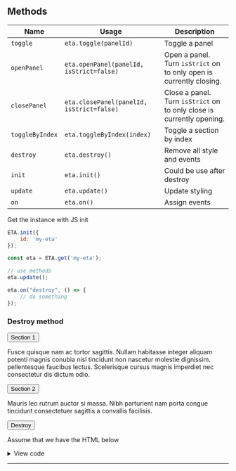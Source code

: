 ## Methods

| Name            | Usage                                     | Description                                                           | 
|-----------------|-------------------------------------------|-----------------------------------------------------------------------|
| `toggle`        | `eta.toggle(panelId)`                     | Toggle a panel                                                        |
| `openPanel`     | `eta.openPanel(panelId, isStrict=false)`  | Open a panel. Turn `isStrict` on to only open is currently closing.   |
| `closePanel`    | `eta.closePanel(panelId, isStrict=false)` | Close a panel. Turn `isStrict` on to only close is currently opening. |
| `toggleByIndex` | `eta.toggleByIndex(index)`                | Toggle a section by index                                             |
| `destroy`       | `eta.destroy()`                           | Remove all style and events                                           |
| `init`          | `eta.init()`                              | Could be use after destroy                                            |
| `update`        | `eta.update()`                            | Update styling                                                        |
| `on`            | `eta.on()`                                | Assign events                                                         |

Get the instance with JS init

```js
ETA.init({
    id: 'my-eta'
});

const eta = ETA.get('my-eta');

// use methods
eta.update();

eta.on("destroy", () => {
    // do something
});
```

### Destroy method

<div data-accordion>
            <div>   
                  <button data-accordion-trigger="section-1">Section 1</button>
                 <div data-accordion-receiver="section-1">
                    <p>Fusce quisque nam ac tortor sagittis. Nullam habitasse integer
                        aliquam potenti magnis conubia nisl tincidunt non nascetur molestie dignissim.
                        pellentesque faucibus lectus. Scelerisque cursus magnis imperdiet nec consectetur dis dictum
                        odio.</p>
                 </div>
            </div>
            <div>
                <button data-accordion-trigger="section-2">Section 2</button>
                <div data-accordion-receiver="section-2">
                    <p>Mauris leo rutrum auctor si massa. Nibh parturient nam porta congue tincidunt consectetuer
                        sagittis a convallis facilisis.
                    </p>
                </div>
            </div>
        <div class="btn-group">
            <button class="btn red" data-btn="destroy-accordion">Destroy</button>
        </div>
</div>

Assume that we have the HTML below

<details>
<summary>View code</summary>

```html

<div data-accordion>
    <div>
        <button data-accordion-trigger="section-1">Section 1</button>
        <div data-accordion-receiver="section-1">
            <p>Fusce quisque nam ac tortor sagittis. Nullam habitasse integer
                aliquam potenti magnis conubia nisl tincidunt non nascetur molestie dignissim.
                pellentesque faucibus lectus. Scelerisque cursus magnis imperdiet nec consectetur dis dictum
                odio.</p>
        </div>
    </div>
    <div>
        <button data-accordion-trigger="section-2">Section 2</button>
        <div data-accordion-receiver="section-2">
            <p>Mauris leo rutrum auctor si massa. Nibh parturient nam porta congue tincidunt consectetuer
                sagittis a convallis facilisis.
            </p>
        </div>
    </div>
    <div class="btn-group">
        <button class="btn red" data-btn="destroy-accordion">Destroy</button>
    </div>
</div>
```

```js
ETA.init({
    el: document.querySelector('[data-accordion]'),
    id: 'accordion',
    trigger: '[data-accordion-trigger]',
    triggerAttr: 'data-accordion-trigger',
    receiver: '[data-accordion-receiver]',
    receiverAttr: 'data-accordion-receiver',
    allowCollapseAll: false,
    //allowExpandAll: true,
    //liveBreakpoint: [1920, 1024]
    //hash: true
});
const accordion = ETA.get('accordion');

/**
 * Button click
 */
document.querySelectorAll('[data-btn]').forEach(btn => {
    btn.addEventListener('click', (e) => {
        switch(e.target.dataset.btn){
            case 'destroy-accordion':
                accordion.destroy();
                break;
        }
    })
});
```

</details>

---
